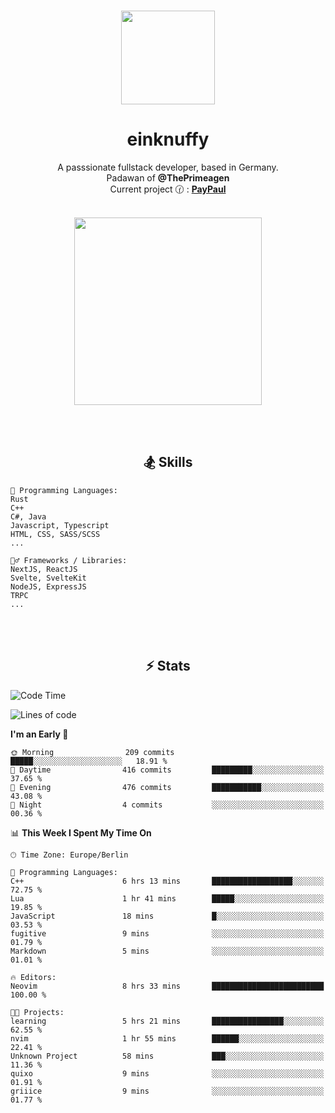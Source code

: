 <p align="center">
   <br />
   <a href="https://github.com/einKnuffy" target="_blank"><img width="150px" src="https://avatars.githubusercontent.com/u/66639485?s=400&u=fc9b6f7cbddb6dfbb93dc63483f7fc7aee75ac2e&v=4" /></a>
   <h1 align="center"><b>einknuffy</b></h1>
   <p align="center">A passsionate fullstack developer, based in Germany. <br/>
   Padawan of <b>@ThePrimeagen</b> <br/>
   Current project 🕜 : <b><a href="https://github.com/einKnuffy/paypaul">PayPaul</a></b><br/><br/>
      
   <p align="center">
      <img src="https://lanyard.cnrad.dev/api/675737917200662539" alt="" width="300px" /></p>
   </p>
</p>

<br/><br/>

<p align="center">
     <h2 align="center"><b>🏂 Skills</b></h2>
      <p align="center">
<!-- <p align="center"><b>That's it. Thanks for reading my profile 🤓</b></p>
<p align="center">
<img align="center" width="150px" src="https://i.kym-cdn.com/entries/icons/facebook/000/016/546/hidethepainharold.jpg" /></p><br/><br/> -->

```text
💬 Programming Languages:
Rust
C++
C#, Java
Javascript, Typescript
HTML, CSS, SASS/SCSS
...

🤹‍♂️ Frameworks / Libraries:
NextJS, ReactJS
Svelte, SvelteKit
NodeJS, ExpressJS
TRPC
...
```
</p>
</p>

<br/><br/>

<p align="center">
    <h2 align="center"><b>⚡ Stats</b></h2>
    <p align="center">

<!--START_SECTION:waka-->
![Code Time](http://img.shields.io/badge/Code%20Time-10%20hrs%2011%20mins-blue)

![Lines of code](https://img.shields.io/badge/From%20Hello%20World%20I%27ve%20Written-8.1%20million%20lines%20of%20code-blue)

**I'm an Early 🐤** 

```text
🌞 Morning                209 commits         █████░░░░░░░░░░░░░░░░░░░░   18.91 % 
🌆 Daytime                416 commits         █████████░░░░░░░░░░░░░░░░   37.65 % 
🌃 Evening                476 commits         ███████████░░░░░░░░░░░░░░   43.08 % 
🌙 Night                  4 commits           ░░░░░░░░░░░░░░░░░░░░░░░░░   00.36 % 
```


📊 **This Week I Spent My Time On** 

```text
🕑︎ Time Zone: Europe/Berlin

💬 Programming Languages: 
C++                      6 hrs 13 mins       ██████████████████░░░░░░░   72.75 % 
Lua                      1 hr 41 mins        █████░░░░░░░░░░░░░░░░░░░░   19.85 % 
JavaScript               18 mins             █░░░░░░░░░░░░░░░░░░░░░░░░   03.53 % 
fugitive                 9 mins              ░░░░░░░░░░░░░░░░░░░░░░░░░   01.79 % 
Markdown                 5 mins              ░░░░░░░░░░░░░░░░░░░░░░░░░   01.01 % 

🔥 Editors: 
Neovim                   8 hrs 33 mins       █████████████████████████   100.00 % 

🐱‍💻 Projects: 
learning                 5 hrs 21 mins       ████████████████░░░░░░░░░   62.55 % 
nvim                     1 hr 55 mins        ██████░░░░░░░░░░░░░░░░░░░   22.41 % 
Unknown Project          58 mins             ███░░░░░░░░░░░░░░░░░░░░░░   11.36 % 
quixo                    9 mins              ░░░░░░░░░░░░░░░░░░░░░░░░░   01.91 % 
griiice                  9 mins              ░░░░░░░░░░░░░░░░░░░░░░░░░   01.77 % 
```


<!--END_SECTION:waka-->

   </p>
</p>

<br/>
